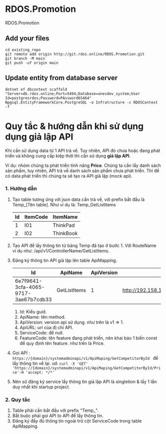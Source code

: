 # RDOS.Promotion

RDOS.Promotion

## Add your files

```
cd existing_repo
git remote add origin http://git.rdos.online/RDOS.Promotion.git
git branch -M main
git push -uf origin main
```

## Update entity from database server

`dotnet ef dbcontext scaffold "Server=db.rdos.online;Port=5494;Database=onesdev_system;User Id=postgresrdos;Password=PAssword65464" Npgsql.EntityFrameworkCore.PostgreSQL -o Infratructure -c RDOSContext -f `



#  Quy tắc & hướng dẫn khi sử dụng dụng giả lập API


Khi cần sử dụng data từ 1 API trả về. Tuy nhiên, API đó chưa hoặc đang phát triển và không cung cấp kiệp thời thì cần sử dụng **giả lập API**.

Ví dụ: nhóm chúng ta phát triển tính năng **Price**. Chúng ta cần lấy danh sách sản phẩm, tuy nhiên, API trả về danh sách sản phẩm chưa phát triển. Thì để có data phát triển thì chúng ta sẽ tạo ra API giả lập (mock api). 


### 1. Hướng dẫn


1. Tạo table tương ứng với json data cần trả về, với prefix bắt đầu là Temp_[Tên table]. Như ví dụ là: Temp_GetListItems


    | Id  | ItemCode | ItemName  |
    | --- | -------- | --------- |
    | 1   | I01      | ThinkPad  |
    | 2   | I02      | ThinkBook |

2. Tạo API để lấy thông tin từ bảng Temp đã tạo ở bước 1. Với RouteName ví dụ như: /api/v1/ControllerName/GetListItems.
3. Đăng ký thông tin API giả lập lên table ApiMapping.

    | Id                                   | ApiName      | ApiVersion | ApiURL                                                            | ServiceCode | FeatureCode | TempTableName     | IsCompleted |     |     |
    | ------------------------------------ | ------------ | ---------- | ----------------------------------------------------------------- | ----------- | ----------- | ----------------- | ----------- | --- | --- |
    | 6e7f9641-3cfa-4065-9717-3ae67b7cdb33 | GetListItems | 1          | http://192.158.1.7/api/v%7Bversion%7D/ControllerName/GetListItems | null        | Price       | Temp_GetListItems | false       |     |     |

    1. Id: Kiểu guid.
    2. ApiName: tên method.
    3. ApiVersion: version api sử dụng. như trên là v1 => 1.
    4. ApiURL: url của đị chỉ API.
    5. ServiceCode: để null.
    6. FeatureCode: tên feature đang phát triển, nên khai báo 1 biến const để quy định tên feature. như trên là Price.   
4.  Gọi API : ```https://{domain}/systemadminapi/v1/ApiMaping/GetCompetitorById ``` để lấy thông tin về lại.
    vd:
    ``` curl -X 'GET' 'https://{domain}/systemadminapi/v1/ApiMaping/GetCompetitorById/Price'-H 'accept: */*' ```

5. Nên sử đăng ký service lấy thông tin giả lập API là singletion & lấy 1 lần duy nhất khi startup project.

### 2. Quy tắc

1. Table phải cần bắt đầu với prefix "Temp_".
2. Bắt buộc phải gọi API to API để lấy thông tin.
3. Đăng ký đầy đủ thông tin ngoài trừ cột ServiceCode trong table ApiMapping.

